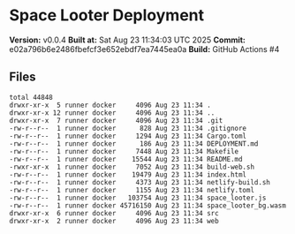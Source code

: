 # Space Looter Deployment

**Version:** v0.0.4
**Built at:** Sat Aug 23 11:34:03 UTC 2025
**Commit:** e02a796b6e2486fbefcf3e652ebdf7ea7445ea0a
**Build:** GitHub Actions #4

## Files
```
total 44848
drwxr-xr-x  5 runner docker     4096 Aug 23 11:34 .
drwxr-xr-x 12 runner docker     4096 Aug 23 11:34 ..
drwxr-xr-x  7 runner docker     4096 Aug 23 11:34 .git
-rw-r--r--  1 runner docker      828 Aug 23 11:34 .gitignore
-rw-r--r--  1 runner docker     1294 Aug 23 11:34 Cargo.toml
-rw-r--r--  1 runner docker      186 Aug 23 11:34 DEPLOYMENT.md
-rw-r--r--  1 runner docker     7448 Aug 23 11:34 Makefile
-rw-r--r--  1 runner docker    15544 Aug 23 11:34 README.md
-rwxr-xr-x  1 runner docker     7052 Aug 23 11:34 build-web.sh
-rw-r--r--  1 runner docker    19479 Aug 23 11:34 index.html
-rw-r--r--  1 runner docker     4373 Aug 23 11:34 netlify-build.sh
-rw-r--r--  1 runner docker     1155 Aug 23 11:34 netlify.toml
-rw-r--r--  1 runner docker   103754 Aug 23 11:34 space_looter.js
-rw-r--r--  1 runner docker 45716150 Aug 23 11:34 space_looter_bg.wasm
drwxr-xr-x  6 runner docker     4096 Aug 23 11:34 src
drwxr-xr-x  2 runner docker     4096 Aug 23 11:34 web
```
